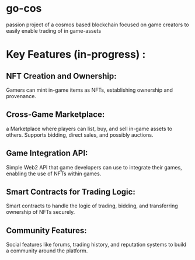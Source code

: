 # go-cos

passion project of a cosmos based blockchain focused on game creators to easily enable trading of in game-assets

# Key Features (in-progress) :

## NFT Creation and Ownership: 

Gamers can mint in-game items as NFTs, establishing ownership and provenance.

## Cross-Game Marketplace: 

a Marketplace where players can list, buy, and sell in-game assets to others. Supports bidding, direct sales, and possibly auctions.

## Game Integration API: 
Simple Web2 API that game developers can use to integrate their games, enabling the use of NFTs within games.

## Smart Contracts for Trading Logic:
Smart contracts to handle the logic of trading, bidding, and transferring ownership of NFTs securely.

## Community Features: 
Social features like forums, trading history, and reputation systems to build a community around the platform.

